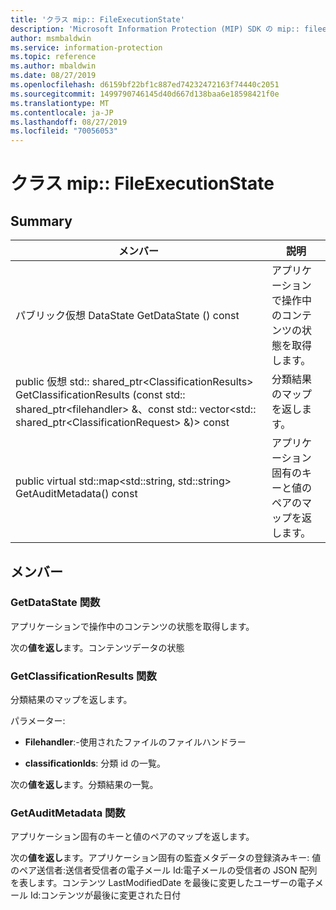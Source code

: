 ```yaml
---
title: 'クラス mip:: FileExecutionState'
description: 'Microsoft Information Protection (MIP) SDK の mip:: fileexecutionstate クラスについて説明します。'
author: msmbaldwin
ms.service: information-protection
ms.topic: reference
ms.author: mbaldwin
ms.date: 08/27/2019
ms.openlocfilehash: d6159bf22bf1c887ed74232472163f74440c2051
ms.sourcegitcommit: 1499790746145d40d667d138baa6e18598421f0e
ms.translationtype: MT
ms.contentlocale: ja-JP
ms.lasthandoff: 08/27/2019
ms.locfileid: "70056053"
---
```

# <a name="class-mipfileexecutionstate"></a>クラス mip:: FileExecutionState 
  
## <a name="summary"></a>Summary
 メンバー                        | 説明                                
--------------------------------|---------------------------------------------
パブリック仮想 DataState GetDataState () const  |  アプリケーションで操作中のコンテンツの状態を取得します。
public 仮想 std:: shared_ptr\<ClassificationResults\> GetClassificationResults (const std:: shared_ptr\<filehandler\> &、const std:: vector\<std:: shared_ptr\<ClassificationRequest\> &)\> const  |  分類結果のマップを返します。
public virtual std::map\<std::string, std::string\> GetAuditMetadata() const  |  アプリケーション固有のキーと値のペアのマップを返します。
  
## <a name="members"></a>メンバー
  
### <a name="getdatastate-function"></a>GetDataState 関数
アプリケーションで操作中のコンテンツの状態を取得します。

  
次の**値を返し**ます。コンテンツデータの状態
  
### <a name="getclassificationresults-function"></a>GetClassificationResults 関数
分類結果のマップを返します。

パラメーター:  
* **Filehandler**:-使用されたファイルのファイルハンドラー 


* **classificationIds**: 分類 id の一覧。 



  
次の**値を返し**ます。分類結果の一覧。
  
### <a name="getauditmetadata-function"></a>GetAuditMetadata 関数
アプリケーション固有のキーと値のペアのマップを返します。

  
次の**値を返し**ます。アプリケーション固有の監査メタデータの登録済みキー: 値のペア送信者:送信者受信者の電子メール Id:電子メールの受信者の JSON 配列を表します。コンテンツ LastModifiedDate を最後に変更したユーザーの電子メール Id:コンテンツが最後に変更された日付